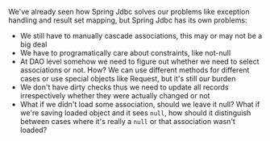 We've already seen how Spring Jdbc solves our problems like exception handling and result set mapping,
but Spring Jdbc has its own problems:

* We still have to manually cascade associations, this may or may not be a big deal
* We have to programatically care about constraints, like not-null
* At DAO level somehow we need to figure out whether we need to select associations or not. How? We can use different
 methods for different cases or use special objects like Request, but it's still our burden
* We don't have dirty checks thus we need to update all records irrespectively whether they were actually changed or
 not
* What if we didn't load some association, should we leave it null? What if we're saving loaded object and it sees
 `null`, how should it distinguish between cases where it's really a `null` or that association wasn't loaded?
